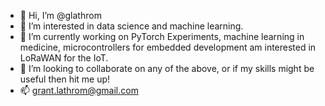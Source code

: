- 👋 Hi, I’m @glathrom
- 👀 I’m interested in data science and machine learning.
- 🌱 I’m currently working on PyTorch Experiments, machine learning in medicine, microcontrollers for embedded development am interested in LoRaWAN for the IoT.
- 💞️ I’m looking to collaborate on any of the above, or if my skills might be useful then hit me up!
- 📫 grant.lathrom@gmail.com

<!---
glathrom/glathrom is a ✨ special ✨ repository because its `README.md` (this file) appears on your GitHub profile.
You can click the Preview link to take a look at your changes.
--->
